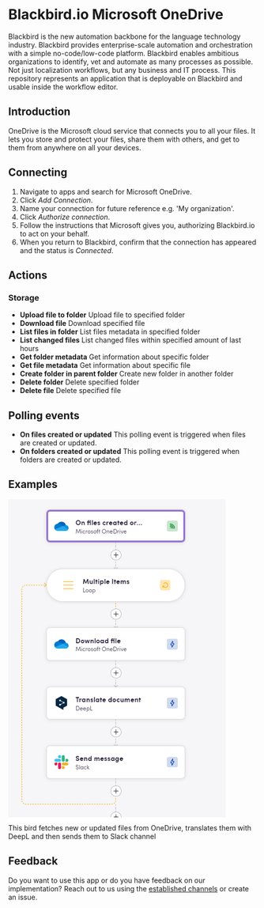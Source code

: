 # Blackbird.io Microsoft OneDrive

Blackbird is the new automation backbone for the language technology industry. Blackbird provides enterprise-scale automation and orchestration with a simple no-code/low-code platform. Blackbird enables ambitious organizations to identify, vet and automate as many processes as possible. Not just localization workflows, but any business and IT process. This repository represents an application that is deployable on Blackbird and usable inside the workflow editor.

## Introduction

OneDrive is the Microsoft cloud service that connects you to all your files. It lets you store and protect your files, share them with others, and get to them from anywhere on all your devices.

## Connecting

1. Navigate to apps and search for Microsoft OneDrive.
2. Click _Add Connection_.
3. Name your connection for future reference e.g. 'My organization'.
4. Click _Authorize connection_.
5. Follow the instructions that Microsoft gives you, authorizing Blackbird.io to act on your behalf.
6. When you return to Blackbird, confirm that the connection has appeared and the status is _Connected_.

## Actions

### Storage

- **Upload file to folder** Upload file to specified folder
- **Download file** Download specified file
- **List files in folder** List files metadata in specified folder
- **List changed files** List changed files within specified amount of last hours
- **Get folder metadata** Get information about specific folder
- **Get file metadata** Get information about specific file
- **Create folder in parent folder** Create new folder in another folder
- **Delete folder** Delete specified folder
- **Delete file** Delete specified file

## Polling events

- **On files created or updated** This polling event is triggered when files are created or updated.
- **On folders created or updated** This polling event is triggered when folders are created or updated.
## Examples
![Connecting](image/README/example_bird.png)<br>
This bird fetches new or updated files from OneDrive, translates them with DeepL and then sends them to Slack channel

## Feedback

Do you want to use this app or do you have feedback on our implementation? Reach out to us using the [established channels](https://www.blackbird.io/) or create an issue.

<!-- end docs -->
